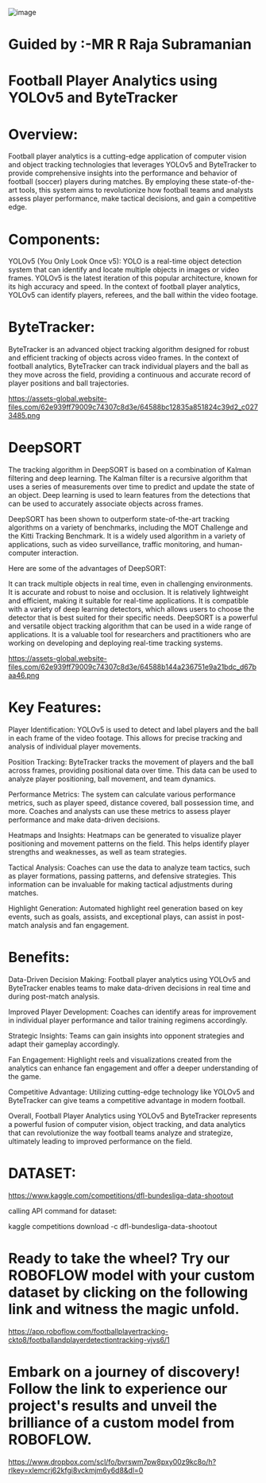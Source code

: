 
![image](https://github.com/darkknightraj/Football-Player-Analytics-using-YOLOv5-and-ByteTracker/assets/98232637/fe98c056-4963-4740-9be4-a239cc56a032)

# Guided by :-MR R Raja Subramanian


# Football Player Analytics using YOLOv5 and ByteTracker


# Overview:
Football player analytics is a cutting-edge application of computer vision and object tracking technologies that leverages YOLOv5 and ByteTracker to provide comprehensive insights into the performance and behavior of football (soccer) players during matches. By employing these state-of-the-art tools, this system aims to revolutionize how football teams and analysts assess player performance, make tactical decisions, and gain a competitive edge.

# Components:

YOLOv5 (You Only Look Once v5): YOLO is a real-time object detection system that can identify and locate multiple objects in images or video frames. YOLOv5 is the latest iteration of this popular architecture, known for its high accuracy and speed. In the context of football player analytics, YOLOv5 can identify players, referees, and the ball within the video footage.

# ByteTracker: 
ByteTracker is an advanced object tracking algorithm designed for robust and efficient tracking of objects across video frames. In the context of football analytics, ByteTracker can track individual players and the ball as they move across the field, providing a continuous and accurate record of player positions and ball trajectories.

https://assets-global.website-files.com/62e939ff79009c74307c8d3e/64588bc12835a851824c39d2_c0273485.png

# DeepSORT
The tracking algorithm in DeepSORT is based on a combination of Kalman filtering and deep learning. The Kalman filter is a recursive algorithm that uses a series of measurements over time to predict and update the state of an object. Deep learning is used to learn features from the detections that can be used to accurately associate objects across frames.

DeepSORT has been shown to outperform state-of-the-art tracking algorithms on a variety of benchmarks, including the MOT Challenge and the Kitti Tracking Benchmark. It is a widely used algorithm in a variety of applications, such as video surveillance, traffic monitoring, and human-computer interaction.

Here are some of the advantages of DeepSORT:

It can track multiple objects in real time, even in challenging environments.
It is accurate and robust to noise and occlusion.
It is relatively lightweight and efficient, making it suitable for real-time applications.
It is compatible with a variety of deep learning detectors, which allows users to choose the detector that is best suited for their specific needs.
DeepSORT is a powerful and versatile object tracking algorithm that can be used in a wide range of applications. It is a valuable tool for researchers and practitioners who are working on developing and deploying real-time tracking systems.

https://assets-global.website-files.com/62e939ff79009c74307c8d3e/64588b144a236751e9a21bdc_d67baa46.png

# Key Features:

Player Identification: YOLOv5 is used to detect and label players and the ball in each frame of the video footage. This allows for precise tracking and analysis of individual player movements.

Position Tracking: ByteTracker tracks the movement of players and the ball across frames, providing positional data over time. This data can be used to analyze player positioning, ball movement, and team dynamics.

Performance Metrics: The system can calculate various performance metrics, such as player speed, distance covered, ball possession time, and more. Coaches and analysts can use these metrics to assess player performance and make data-driven decisions.

Heatmaps and Insights: Heatmaps can be generated to visualize player positioning and movement patterns on the field. This helps identify player strengths and weaknesses, as well as team strategies.

Tactical Analysis: Coaches can use the data to analyze team tactics, such as player formations, passing patterns, and defensive strategies. This information can be invaluable for making tactical adjustments during matches.

Highlight Generation: Automated highlight reel generation based on key events, such as goals, assists, and exceptional plays, can assist in post-match analysis and fan engagement.

# Benefits:

Data-Driven Decision Making: Football player analytics using YOLOv5 and ByteTracker enables teams to make data-driven decisions in real time and during post-match analysis.

Improved Player Development: Coaches can identify areas for improvement in individual player performance and tailor training regimens accordingly.

Strategic Insights: Teams can gain insights into opponent strategies and adapt their gameplay accordingly.

Fan Engagement: Highlight reels and visualizations created from the analytics can enhance fan engagement and offer a deeper understanding of the game.

Competitive Advantage: Utilizing cutting-edge technology like YOLOv5 and ByteTracker can give teams a competitive advantage in modern football.

Overall, Football Player Analytics using YOLOv5 and ByteTracker represents a powerful fusion of computer vision, object tracking, and data analytics that can revolutionize the way football teams analyze and strategize, ultimately leading to improved performance on the field.

# DATASET:
https://www.kaggle.com/competitions/dfl-bundesliga-data-shootout


calling API command for dataset:

kaggle competitions download -c dfl-bundesliga-data-shootout

# Ready to take the wheel? Try our ROBOFLOW model with your custom dataset by clicking on the following link and witness the magic unfold.

https://app.roboflow.com/footballplayertracking-ckto8/footballandplayerdetectiontracking-vjvs6/1


# Embark on a journey of discovery! Follow the link to experience our project's results and unveil the brilliance of a custom model from ROBOFLOW.


https://www.dropbox.com/scl/fo/bvrswm7pw8pxy00z9kc8o/h?rlkey=xlemcrj62kfgi8vckmjm6y6d8&dl=0










